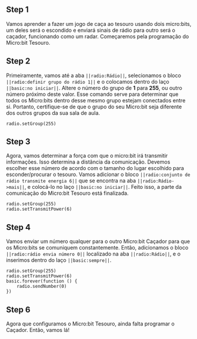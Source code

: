 


## Step 1

Vamos aprender a fazer um jogo de caça ao tesouro usando dois micro:bits, um deles 
será o escondido e enviará sinais de rádio para outro será o caçador, funcionando como um radar. 
Começaremos pela programação do Micro:bit Tesouro.

## Step 2

Primeiramente, vamos até a aba ``||radio:Rádio||``, selecionamos o bloco ``||radio:definir grupo do rádio 1||`` 
e o colocamos dentro do laço ``||basic:no iniciar||``. Altere o número do grupo de **1** para **255**, ou outro 
número próximo deste valor. Esse comando serve para determinar que todos os Micro:bits dentro desse mesmo grupo estejam conectados entre si. 
Portanto, certifique-se de que o grupo do seu Micro:bit seja diferente dos outros grupos da sua sala de aula.

```blocks
radio.setGroup(255)
```

## Step 3

Agora, vamos determinar a força com que o micro:bit irá transmitir informações. Isso
determina a distância da comunicação. Devemos escolher esse número de acordo com o tamanho 
do lugar escolhido para esconder/procurar o tesouro. Vamos adicionar o bloco 
``||radio:conjunto de rádio transmite energia 6||`` que se encontra na 
aba ``||radio:Rádio->mais||``, e colocá-lo no laço ``||basic:no iniciar||``. Feito isso, 
a parte da comunicação do Micro:bit Tesouro está finalizada. 


```blocks
radio.setGroup(255)
radio.setTransmitPower(6)
```

## Step 4

Vamos enviar um número qualquer para o outro Micro:bit Caçador para que os Micro:bits 
se comuniquem constantemente. 
Então, adicionamos o bloco ``||radio:rádio envia número 0||`` localizado na aba 
``||radio:Rádio||``, e o inserimos dentro do laço ``||basic:sempre||``.


```blocks
radio.setGroup(255)
radio.setTransmitPower(6)
basic.forever(function () {
    radio.sendNumber(0)
})
```


## Step 6

Agora que configuramos o Micro:bit Tesouro, ainda falta programar o Caçador. Então, vamos lá!